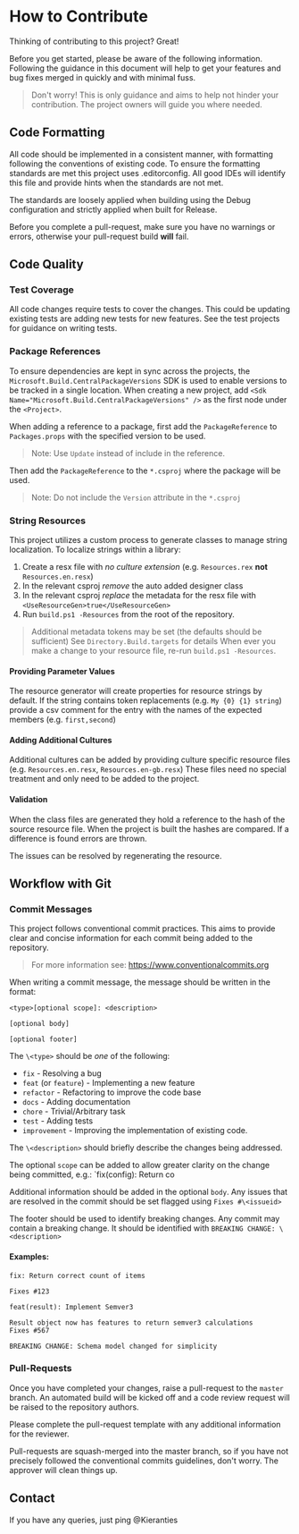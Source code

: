 How to Contribute
=================

Thinking of contributing to this project? Great!

Before you get started, please be aware of the following information.  Following
the guidance in this document will help to get your features and bug fixes merged
in quickly and with minimal fuss.

> Don't worry!  This is only guidance and aims to help not hinder your contribution.
> The project owners will guide you where needed.

Code Formatting
---------------

All code should be implemented in a consistent manner, with formatting following
the conventions of existing code.  To ensure the formatting standards are met this
project uses .editorconfig.  All good IDEs will identify this file and provide hints
when the standards are not met.

The standards are loosely applied when building using the Debug configuration
and strictly applied when built for Release.

Before you complete a pull-request, make sure you have no warnings or errors,
otherwise your pull-request build **will** fail.

Code Quality
------------

### Test Coverage

All code changes require tests to cover the changes.  This could be updating
existing tests are adding new tests for new features.  See the test projects
for guidance on writing tests.

### Package References

To ensure dependencies are kept in sync across the projects, the `Microsoft.Build.CentralPackageVersions` SDK is used to enable versions to be
tracked in a single location. When creating a new project, add `<Sdk Name="Microsoft.Build.CentralPackageVersions" />`
as the first node under the `<Project>`.

When adding a reference to a package, first add the `PackageReference` to
`Packages.props` with the specified version to be used.

> Note: Use `Update` instead of include in the reference.

Then add the `PackageReference` to the `*.csproj` where the package will be used.

> Note: Do not include the `Version` attribute in the `*.csproj`

### String Resources

This project utilizes a custom process to generate classes to manage string localization.
To localize strings within a library:

1. Create a resx file with _no culture extension_ (e.g. `Resources.rex` **not** `Resources.en.resx`)
2. In the relevant csproj _remove_ the auto added designer class
3. In the relevant csproj _replace_ the metadata for the resx file with `<UseResourceGen>true</UseResourceGen>`
4. Run `build.ps1 -Resources` from the root of the repository.

> Additional metadata tokens may be set (the defaults should be sufficient) See `Directory.Build.targets` for details
When ever you make a change to your resource file, re-run `build.ps1 -Resources`.

#### Providing Parameter Values

The resource generator will create properties for resource strings by default.
If the string contains token replacements (e.g. `My {0} {1} string`) provide a csv comment for the entry
with the names of the expected members (e.g. `first,second`)

#### Adding Additional Cultures

Additional cultures can be added by providing culture specific resource files (e.g. `Resources.en.resx`, `Resources.en-gb.resx`)
These files need no special treatment and only need to be added to the project.

#### Validation

When the class files are generated they hold a reference to the hash of the source resource file.
When the project is built the hashes are compared.  If a difference is found errors are thrown.

The issues can be resolved by regenerating the resource.

Workflow with Git
-----------------

### Commit Messages

This project follows conventional commit practices.  This aims to provide clear
and concise information for each commit being added to the repository.

> For more information see: https://www.conventionalcommits.org

When writing a commit message, the message should be written in the format:
```
<type>[optional scope]: <description>

[optional body]

[optional footer]
```

The `\<type>` should be *one* of the following:

+ `fix` - Resolving a bug
+ `feat` (or `feature`) - Implementing a new feature
+ `refactor` - Refactoring to improve the code base
+ `docs` - Adding documentation
+ `chore` - Trivial/Arbitrary task
+ `test` - Adding tests
+ `improvement` - Improving the implementation of existing code.

The `\<description>` should briefly describe the changes being addressed.

The optional `scope` can be added to allow greater clarity on the change being
committed, e.g.: `fix(config): Return co

Additional information should be added in the optional `body`. Any issues that
are resolved in the commit should be set flagged using `Fixes #\<issueid>`

The footer should be used to identify breaking changes.  Any commit may contain
a breaking change.  It should be identified with `BREAKING CHANGE: \<description>`

#### Examples:
```
fix: Return correct count of items

Fixes #123
```

```
feat(result): Implement Semver3

Result object now has features to return semver3 calculations
Fixes #567

BREAKING CHANGE: Schema model changed for simplicity
```

### Pull-Requests

Once you have completed your changes, raise a pull-request to the `master`
branch.  An automated build will be kicked off and a code review request
will be raised to the repository authors.

Please complete the pull-request template with any additional information for
the reviewer.

Pull-requests are squash-merged into the master branch, so if you have not
precisely followed the conventional commits guidelines, don't worry.  The
approver will clean things up.


Contact
-------

If you have any queries, just ping @Kieranties

